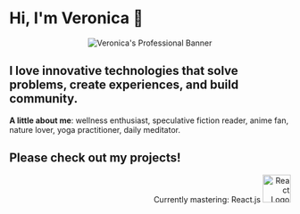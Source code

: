 # Hi, I'm Veronica :wave:

<p align="center">
<img align="center" src="https://i.ibb.co/vmKKqYF/alternativelinkedinbanner.png" alt="Veronica's Professional Banner"/>
</p>


## I love innovative technologies that solve problems, create experiences, and build community.


<strong>A little about me</strong>: wellness enthusiast, speculative fiction reader, anime fan, nature lover, yoga practitioner, daily meditator.

## Please check out my projects!

<p align="right">Currently mastering: React.js <img src="https://cdn.iconscout.com/icon/free/png-256/react-1-282599.png" height="50px" alt="React Logo"> </p>

<!--
**veronicaadler/veronicaadler** is a ✨ _special_ ✨ repository because its `README.md` (this file) appears on your GitHub profile.

Here are some ideas to get you started:

- 🔭 I’m currently working on ...
- 🌱 I’m currently learning ...
- 👯 I’m looking to collaborate on ...
- 🤔 I’m looking for help with ...
- 💬 Ask me about ...
- 📫 How to reach me: ...
- 😄 Pronouns: ...
- ⚡ Fun fact: ...
-->
